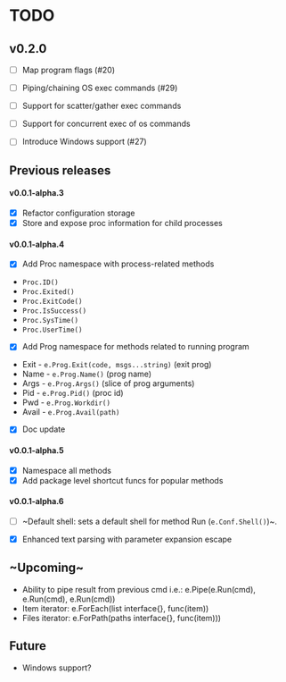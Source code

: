 # TODO
## v0.2.0
* [ ] Map program flags (#20)
* [ ] Piping/chaining OS exec commands (#29)
* [ ] Support for scatter/gather exec commands
* [ ] Support for concurrent exec of os commands 
* [ ] Introduce Windows support (#27)




## Previous releases
#### v0.0.1-alpha.3
* [x] Refactor configuration storage
* [x] Store and expose proc information for child processes

#### v0.0.1-alpha.4
* [x] Add Proc namespace with process-related methods
* `Proc.ID()`
* `Proc.Exited()`
* `Proc.ExitCode()`
* `Proc.IsSuccess()`
* `Proc.SysTime()`
* `Proc.UserTime()`
* [x] Add Prog namespace for methods related to running program
* Exit  - `e.Prog.Exit(code, msgs...string)` (exit prog)
* Name  - `e.Prog.Name()` (prog name)
* Args  - `e.Prog.Args()` (slice of prog arguments)
* Pid   - `e.Prog.Pid()` (proc id)
* Pwd   - `e.Prog.Workdir()`
* Avail - `e.Prog.Avail(path)`
* [x] Doc update

#### v0.0.1-alpha.5
* [x] Namespace all methods
* [x] Add package level shortcut funcs for popular methods

#### v0.0.1-alpha.6
* [ ] ~Default shell: sets a default shell for method Run (`e.Conf.Shell()`)~.
* [x] Enhanced text parsing with parameter expansion escape


## ~Upcoming~
- Ability to pipe result from previous cmd i.e.:
  e.Pipe(e.Run(cmd), e.Run(cmd), e.Run(cmd))
- Item iterator:
  e.ForEach(list interface{}, func(item))
- Files iterator:
  e.ForPath(paths interface{}, func(item)))

## Future
- Windows support?